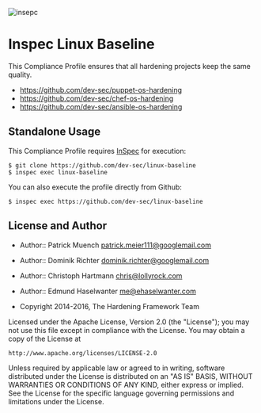![insepc](https://github.com/mtharpe/inspec-linux-baseline/workflows/insepc/badge.svg)

Inspec Linux Baseline
=====================

This Compliance Profile ensures that all hardening projects keep the same quality.

- https://github.com/dev-sec/puppet-os-hardening
- https://github.com/dev-sec/chef-os-hardening
- https://github.com/dev-sec/ansible-os-hardening

## Standalone Usage

This Compliance Profile requires [InSpec](https://github.com/chef/inspec) for execution:

```
$ git clone https://github.com/dev-sec/linux-baseline
$ inspec exec linux-baseline
```

You can also execute the profile directly from Github:

```
$ inspec exec https://github.com/dev-sec/linux-baseline
```

## License and Author

* Author:: Patrick Muench <patrick.meier111@googlemail.com>
* Author:: Dominik Richter <dominik.richter@googlemail.com>
* Author:: Christoph Hartmann <chris@lollyrock.com>
* Author:: Edmund Haselwanter <me@ehaselwanter.com>

* Copyright 2014-2016, The Hardening Framework Team

Licensed under the Apache License, Version 2.0 (the "License");
you may not use this file except in compliance with the License.
You may obtain a copy of the License at

    http://www.apache.org/licenses/LICENSE-2.0

Unless required by applicable law or agreed to in writing, software
distributed under the License is distributed on an "AS IS" BASIS,
WITHOUT WARRANTIES OR CONDITIONS OF ANY KIND, either express or implied.
See the License for the specific language governing permissions and
limitations under the License.
